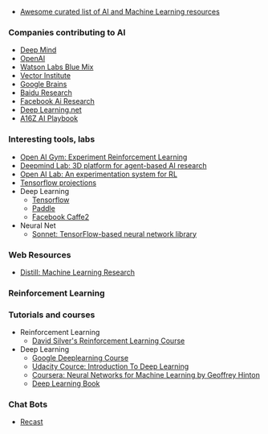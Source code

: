 * [Awesome curated list of AI and Machine Learning resources](https://unsupervisedmethods.com/my-curated-list-of-ai-and-machine-learning-resources-from-around-the-web-9a97823b8524)
### Companies contributing to AI
* [Deep Mind](https://deepmind.com)
* [OpenAI](https://openai.com/)
* [Watson Labs Blue Mix](http://watson-labs.mybluemix.net/)
* [Vector Institute](http://vectorinstitute.ai/)
* [Google Brains](http://projector.tensorflow.org/)
* [Baidu Research](http://research.baidu.com/)
* [Facebook Ai Research](https://research.fb.com/category/facebook-ai-research-fair/)
* [Deep Learning.net](http://deeplearning.net/)
* [A16Z AI Playbook](http://aiplaybook.a16z.com/)

### Interesting tools, labs
* [Open AI Gym: Experiment Reinforcement Learning](https://gym.openai.com/)
* [Deepmind Lab: 3D platform for agent-based AI research](https://github.com/deepmind/lab)
* [Open AI Lab: An experimentation system for RL](https://github.com/kengz/openai_lab)
* [Tensorflow projections](http://projector.tensorflow.org/)
* Deep Learning
  * [Tensorflow](https://www.tensorflow.org/)
  * [Paddle](http://www.paddlepaddle.org/)
  * [Facebook Caffe2](https://caffe2.ai/)                   
* Neural Net
  * [Sonnet: TensorFlow-based neural network library](https://github.com/deepmind/sonnet)


### Web Resources
* [Distill: Machine Learning Research](http://distill.pub/)

### Reinforcement Learning


### Tutorials and courses
* Reinforcement Learning
  * [David Silver's Reinforcement Learning Course](http://www0.cs.ucl.ac.uk/staff/d.silver/web/Teaching.html)
* Deep Learning
  * [Google Deeplearning Course](https://classroom.udacity.com/courses/ud730)
  * [Udacity Cource: Introduction To Deep Learning](https://www.youtube.com/playlist?list=PL2-dafEMk2A7YdKv4XfKpfbTH5z6rEEj3)
  * [Coursera: Neural Networks for Machine Learning by Geoffrey Hinton](https://www.coursera.org/learn/neural-networks)
  * [Deep Learning Book](http://www.deeplearningbook.org/)

### Chat Bots
* [Recast](https://recast.ai)

